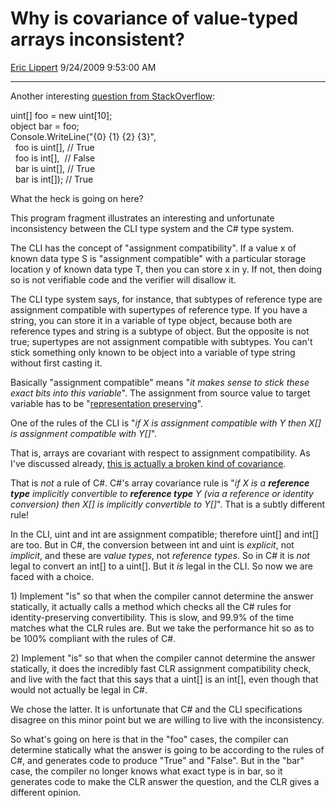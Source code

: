 <div id="page">

# Why is covariance of value-typed arrays inconsistent?

[Eric Lippert](https://social.msdn.microsoft.com/profile/Eric%20Lippert) 9/24/2009 9:53:00 AM

-----

<div id="content">

<div class="mine">

Another interesting [question from StackOverflow](http://stackoverflow.com/questions/1178973/why-does-my-c-array-lose-type-sign-information-when-cast-to-object/1179094#1179094):

uint\[\] foo = new uint\[10\];  
object bar = foo;  
Console.WriteLine("{0} {1} {2} {3}",         
  foo is uint\[\], // True  
  foo is int\[\],  // False  
  bar is uint\[\], // True  
  bar is int\[\]); // True  
  

What the heck is going on here?

This program fragment illustrates an interesting and unfortunate inconsistency between the CLI type system and the C\# type system.

The CLI has the concept of "assignment compatibility". If a value x of known data type S is "assignment compatible" with a particular storage location y of known data type T, then you can store x in y. If not, then doing so is not verifiable code and the verifier will disallow it.

The CLI type system says, for instance, that subtypes of reference type are assignment compatible with supertypes of reference type. If you have a string, you can store it in a variable of type object, because both are reference types and string is a subtype of object. But the opposite is not true; supertypes are not assignment compatible with subtypes. You can't stick something only known to be object into a variable of type string without first casting it.

Basically "assignment compatible" means "*it makes sense to stick these exact bits into this variable*". The assignment from source value to target variable has to be "[representation preserving](http://blogs.msdn.com/ericlippert/archive/2009/03/19/representation-and-identity.aspx)". [](http://blogs.msdn.com/ericlippert/archive/2009/03/19/representation-and-identity.aspx)

One of the rules of the CLI is "*if X is assignment compatible with Y then X\[\] is assignment compatible with Y\[\]*".

That is, arrays are covariant with respect to assignment compatibility. As I've discussed already, [this is actually a broken kind of covariance](http://blogs.msdn.com/ericlippert/archive/2007/10/17/covariance-and-contravariance-in-c-part-two-array-covariance.aspx).

That is *not* a rule of C\#. C\#'s array covariance rule is "*if X is a **reference type** implicitly convertible to **reference type** Y (via a reference or identity conversion) then X\[\] is implicitly convertible to Y\[\]*". That is a subtly different rule\!

In the CLI, uint and int are assignment compatible; therefore uint\[\] and int\[\] are too. But in C\#, the conversion between int and uint is *explicit*, not *implicit*, and these are *value types*, not *reference types*. So in C\# it is *not* legal to convert an int\[\] to a uint\[\]. But it *is* legal in the CLI. So now we are faced with a choice.

1\) Implement "is" so that when the compiler cannot determine the answer statically, it actually calls a method which checks all the C\# rules for identity-preserving convertibility. This is slow, and 99.9% of the time matches what the CLR rules are. But we take the performance hit so as to be 100% compliant with the rules of C\#.

2\) Implement "is" so that when the compiler cannot determine the answer statically, it does the incredibly fast CLR assignment compatibility check, and live with the fact that this says that a uint\[\] is an int\[\], even though that would not actually be legal in C\#.

We chose the latter. It is unfortunate that C\# and the CLI specifications disagree on this minor point but we are willing to live with the inconsistency.

So what's going on here is that in the "foo" cases, the compiler can determine statically what the answer is going to be according to the rules of C\#, and generates code to produce "True" and "False". But in the "bar" case, the compiler no longer knows what exact type is in bar, so it generates code to make the CLR answer the question, and the CLR gives a different opinion.

 

</div>

</div>

</div>

